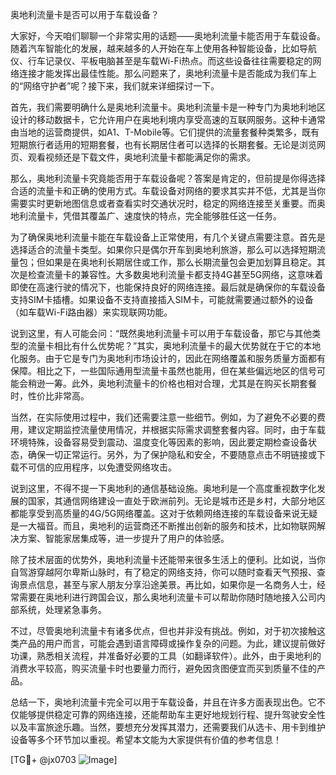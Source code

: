 奥地利流量卡是否可以用于车载设备？

大家好，今天咱们聊聊一个非常实用的话题——奥地利流量卡能否用于车载设备。随着汽车智能化的发展，越来越多的人开始在车上使用各种智能设备，比如导航仪、行车记录仪、平板电脑甚至是车载Wi-Fi热点。而这些设备往往需要稳定的网络连接才能发挥出最佳性能。那么问题来了，奥地利流量卡是否能成为我们车上的“网络守护者”呢？接下来，我们就来详细探讨一下。

首先，我们需要明确什么是奥地利流量卡。奥地利流量卡是一种专门为奥地利地区设计的移动数据卡，它允许用户在奥地利境内享受高速的互联网服务。这种卡通常由当地的运营商提供，如A1、T-Mobile等。它们提供的流量套餐种类繁多，既有短期旅行者适用的短期套餐，也有长期居住者可以选择的长期套餐。无论是浏览网页、观看视频还是下载文件，奥地利流量卡都能满足你的需求。

那么，奥地利流量卡究竟能否用于车载设备呢？答案是肯定的，但前提是你得选择合适的流量卡和正确的使用方式。车载设备对网络的要求其实并不低，尤其是当你需要实时更新地图信息或者查看实时交通状况时，稳定的网络连接至关重要。而奥地利流量卡，凭借其覆盖广、速度快的特点，完全能够胜任这一任务。

为了确保奥地利流量卡能在车载设备上正常使用，有几个关键点需要注意。首先是选择适合的流量卡类型。如果你只是偶尔开车到奥地利旅游，那么可以选择短期流量包；但如果是在奥地利长期居住或工作，那么长期流量包会更加划算且稳定。其次是检查流量卡的兼容性。大多数奥地利流量卡都支持4G甚至5G网络，这意味着即使在高速行驶的情况下，也能保持良好的网络连接。最后就是确保你的车载设备支持SIM卡插槽。如果设备不支持直接插入SIM卡，可能就需要通过额外的设备（如车载Wi-Fi路由器）来实现联网功能。

说到这里，有人可能会问：“既然奥地利流量卡可以用于车载设备，那它与其他类型的流量卡相比有什么优势呢？”其实，奥地利流量卡的最大优势就在于它的本地化服务。由于它是专门为奥地利市场设计的，因此在网络覆盖和服务质量方面都有保障。相比之下，一些国际通用型流量卡虽然也能用，但在某些偏远地区的信号可能会稍逊一筹。此外，奥地利流量卡的价格也相对合理，尤其是在购买长期套餐时，性价比非常高。

当然，在实际使用过程中，我们还需要注意一些细节。例如，为了避免不必要的费用，建议定期监控流量使用情况，并根据实际需求调整套餐内容。同时，由于车载环境特殊，设备容易受到震动、温度变化等因素的影响，因此要定期检查设备状态，确保一切正常运行。另外，为了保护隐私和安全，不要随意点击不明链接或下载不可信的应用程序，以免遭受网络攻击。

说到这里，不得不提一下奥地利的通信基础设施。奥地利是一个高度重视数字化发展的国家，其通信网络建设一直处于欧洲前列。无论是城市还是乡村，大部分地区都能享受到高质量的4G/5G网络覆盖。这对于依赖网络连接的车载设备来说无疑是一大福音。而且，奥地利的运营商还不断推出创新的服务和技术，比如物联网解决方案、智能家居集成等，进一步提升了用户的体验感。

除了技术层面的优势外，奥地利流量卡还能带来很多生活上的便利。比如说，当你自驾游穿越阿尔卑斯山脉时，有了稳定的网络支持，你可以随时查看天气预报、查询景点信息，甚至与家人朋友分享沿途美景。再比如，如果你是一名商务人士，经常需要在奥地利进行跨国会议，那么奥地利流量卡可以帮助你随时随地接入公司内部系统，处理紧急事务。

不过，尽管奥地利流量卡有诸多优点，但也并非没有挑战。例如，对于初次接触这类产品的用户而言，可能会遇到语言障碍或操作复杂的问题。为此，建议提前做好功课，熟悉相关流程，并准备好必要的工具（如翻译软件）。此外，由于奥地利的消费水平较高，购买流量卡时也要量力而行，避免因贪图便宜而买到质量不佳的产品。

总结一下，奥地利流量卡完全可以用于车载设备，并且在许多方面表现出色。它不仅能够提供稳定可靠的网络连接，还能帮助车主更好地规划行程、提升驾驶安全性以及丰富旅途乐趣。当然，要想充分发挥其潜力，还需要我们从选卡、用卡到维护设备等多个环节加以重视。希望本文能为大家提供有价值的参考信息！

[TG💪+ @jx0703 ![Image](https://github.com/user-attachments/assets/dbca1d08-cadb-493c-b0ec-ad6f7a83f270)]